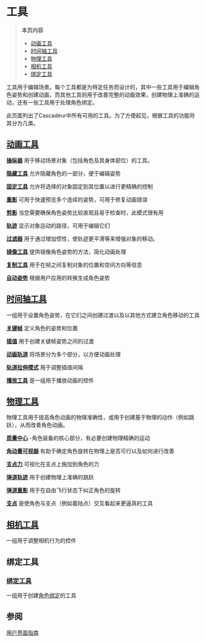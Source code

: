 # 工具

>**本页内容**
>- [动画工具](#动画工具)
>- [时间轴工具](#时间轴工具)
>- [物理工具](#物理工具)
>- [相机工具](#相机工具)
>- [绑定工具](#绑定工具)

工具用于编辑场景。每个工具都是为特定任务而设计的，其中一些工具用于编辑角色姿势和创建动画，而其他工具则用于改善完整的动画效果，创建物理上准确的运动，还有一些工具用于处理角色绑定。

此页面列出了Cascadeur中所有可用的工具。为了方便起见，根据工具的功能将其分为几类。

## [动画工具](AnimationTools/animation_tools.md)

[**操纵器**](AnimationTools/manipulators.md) 用于移动场景对象（包括角色及其身体部位）的工具。

[**隐藏工具**](AnimationTools/hiding_tool.md) 允许隐藏角色的一部分，便于编辑姿势

[**固定工具**](AnimationTools/fixing_tools.md) 允许将选择的对象固定到其位置以进行更精确的控制

[**重影**](AnimationTools/ghosts.md) 可用于快速预览多个连续的姿势，可用于修复动画错误

[**剪影**](AnimationTools/Silhouette.md) 当您需要确保角色姿势比较直观且易于检查时，此模式很有用

[**轨迹**](AnimationTools/trajectories.md) 显示对象运动的路径，可用于编辑它们

[**过滤器**](AnimationTools/filters.md) 用于通过增加惯性，使轨迹更平滑等来增强对象的移动。

[**镜像工具**](AnimationTools/mirror_tools.md) 提供镜像角色姿势的方法，简化动画处理

[**复制工具**](AnimationTools/copy_tools.md) 用于在帧之间复制对象的位置和空间方向等信息

[**自动姿势**](AnimationTools/autoposing.md) 根据用户应用的转换生成角色姿势

## [时间轴工具](TimelineTools/timeline_tools.md)

一组用于设置角色姿势，在它们之间创建过渡以及以其他方式建立角色移动的工具

[**关键帧**](TimelineTools/keyframes.md) 定义角色的姿势和位置

[**插值**](TimelineTools/interpolation.md) 用于创建关键帧姿势之间的过渡

[**动画轨道**](TimelineTools/animation_tracks.md) 将场景分为多个部分，以方便动画处理

[**轨道拉伸模式**](TimelineTools/track_stretching_mode.md) 用于调整插值间隔

[**播放工具**](TimelineTools/playback_tools.md) 是一组用于播放动画的控件

## [物理工具](PhysicsTools/physics_tools.md)

物理工具用于提高角色动画的物理准确性，或用于创建基于物理的动作（例如跳跃），从而改善角色动画。

[**质量中心**](PhysicsTools/center_of_mass.md) -角色装备的核心部分，有必要创建物理精确的运动

[**角动量可视器**](PhysicsTools/angular_momentum.md) 有助于确定角色旋转在物理上是否可行以及如何进行改善

[**支点力**](PhysicsTools/fulcrum_forces.md) 可视化在支点上施加到角色的力

[**弹道轨迹**](PhysicsTools/ballistic_trajectory.md) 用于创建物理上准确的跳跃

[**弹道重影**](PhysicsTools/ballistic_ghosts.md) 用于在自由飞行状态下纠正角色的旋转

[**支点**](PhysicsTools/fulcrum_points.md) 是使角色与支点（例如着陆点）交互看起来更逼真的工具

## [相机工具](CameraTools/camera_tools.md)

一组用于调整相机行为的控件

## 绑定工具

### [绑定工具]()

一组用于创建[角色绑定]()的工具

## 参阅

[用户界面指南](../Interface/interface.md)

